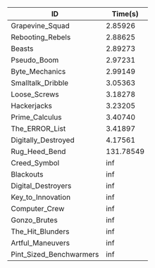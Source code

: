 |ID|Time(s)|
|-|-|
|Grapevine_Squad|2.85926|
|Rebooting_Rebels|2.88625|
|Beasts|2.89273|
|Pseudo_Boom|2.97231|
|Byte_Mechanics|2.99149|
|Smalltalk_Dribble|3.05363|
|Loose_Screws|3.18278|
|Hackerjacks|3.23205|
|Prime_Calculus|3.40740|
|The_ERROR_List|3.41897|
|Digitally_Destroyed|4.17561|
|Rug_Heed_Bend|131.78549|
|Creed_Symbol|inf|
|Blackouts|inf|
|Digital_Destroyers|inf|
|Key_to_Innovation|inf|
|Computer_Crew|inf|
|Gonzo_Brutes|inf|
|The_Hit_Blunders|inf|
|Artful_Maneuvers|inf|
|Pint_Sized_Benchwarmers|inf|
